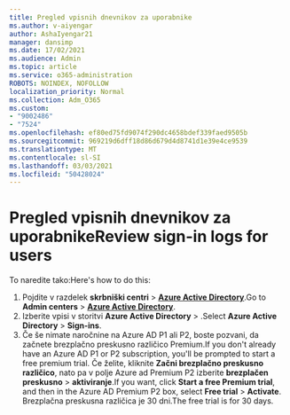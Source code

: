 ```yaml
---
title: Pregled vpisnih dnevnikov za uporabnike
ms.author: v-aiyengar
author: AshaIyengar21
manager: dansimp
ms.date: 17/02/2021
ms.audience: Admin
ms.topic: article
ms.service: o365-administration
ROBOTS: NOINDEX, NOFOLLOW
localization_priority: Normal
ms.collection: Adm_O365
ms.custom:
- "9002486"
- "7524"
ms.openlocfilehash: ef80ed75fd9074f290dc4658bdef339faed9505b
ms.sourcegitcommit: 969219d6dff18d86d679d4d8741d1e39e4ce9539
ms.translationtype: MT
ms.contentlocale: sl-SI
ms.lasthandoff: 03/03/2021
ms.locfileid: "50428024"
---
```

# <a name="review-sign-in-logs-for-users"></a><span data-ttu-id="c2ea7-102">Pregled vpisnih dnevnikov za uporabnike</span><span class="sxs-lookup"><span data-stu-id="c2ea7-102">Review sign-in logs for users</span></span>

<span data-ttu-id="c2ea7-103">To naredite tako:</span><span class="sxs-lookup"><span data-stu-id="c2ea7-103">Here's how to do this:</span></span>

1. <span data-ttu-id="c2ea7-104">Pojdite v razdelek **skrbniški centri**  >  **[Azure Active Directory](https://go.microsoft.com/fwlink/p/?linkid=2067268)**.</span><span class="sxs-lookup"><span data-stu-id="c2ea7-104">Go to **Admin centers** > **[Azure Active Directory](https://go.microsoft.com/fwlink/p/?linkid=2067268)**.</span></span>
1. <span data-ttu-id="c2ea7-105">Izberite vpisi v storitvi **Azure Active Directory**  >  .</span><span class="sxs-lookup"><span data-stu-id="c2ea7-105">Select **Azure Active Directory** > **Sign-ins**.</span></span>
1. <span data-ttu-id="c2ea7-106">Če še nimate naročnine na Azure AD P1 ali P2, boste pozvani, da začnete brezplačno preskusno različico Premium.</span><span class="sxs-lookup"><span data-stu-id="c2ea7-106">If you don't already have an Azure AD P1 or P2 subscription, you'll be prompted to start a free premium trial.</span></span> <span data-ttu-id="c2ea7-107">Če želite, kliknite **Začni brezplačno preskusno različico**, nato pa v polje Azure ad Premium P2 izberite **brezplačen preskusno**  >  **aktiviranje**.</span><span class="sxs-lookup"><span data-stu-id="c2ea7-107">If you want, click **Start a free Premium trial**, and then in the Azure AD Premium P2 box, select **Free trial** > **Activate**.</span></span> <span data-ttu-id="c2ea7-108">Brezplačna preskusna različica je 30 dni.</span><span class="sxs-lookup"><span data-stu-id="c2ea7-108">The free trial is for 30 days.</span></span>